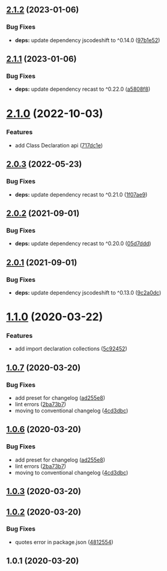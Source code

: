 ## [2.1.2](https://github.com/rajasegar/jscodeshift-collections/compare/v2.1.1...v2.1.2) (2023-01-06)


### Bug Fixes

* **deps:** update dependency jscodeshift to ^0.14.0 ([97b1e52](https://github.com/rajasegar/jscodeshift-collections/commit/97b1e52f185ba93703fdf976fb4c085bba480d92))

## [2.1.1](https://github.com/rajasegar/jscodeshift-collections/compare/v2.1.0...v2.1.1) (2023-01-06)


### Bug Fixes

* **deps:** update dependency recast to ^0.22.0 ([a5808f8](https://github.com/rajasegar/jscodeshift-collections/commit/a5808f886cf9b033945424a2277297c98c2db606))

# [2.1.0](https://github.com/rajasegar/jscodeshift-collections/compare/v2.0.3...v2.1.0) (2022-10-03)


### Features

* add Class Declaration api ([717dc1e](https://github.com/rajasegar/jscodeshift-collections/commit/717dc1e0b26b4f9944947dd412a4da1c0f964641))

## [2.0.3](https://github.com/rajasegar/jscodeshift-collections/compare/v2.0.2...v2.0.3) (2022-05-23)


### Bug Fixes

* **deps:** update dependency recast to ^0.21.0 ([1f07ae9](https://github.com/rajasegar/jscodeshift-collections/commit/1f07ae9009df45c456c205784ec0c8a458b0c747))

## [2.0.2](https://github.com/rajasegar/jscodeshift-collections/compare/v2.0.1...v2.0.2) (2021-09-01)


### Bug Fixes

* **deps:** update dependency recast to ^0.20.0 ([05d7ddd](https://github.com/rajasegar/jscodeshift-collections/commit/05d7ddd6c83100db819217b2a0dd59426e0bd26e))

## [2.0.1](https://github.com/rajasegar/jscodeshift-collections/compare/v2.0.0...v2.0.1) (2021-09-01)


### Bug Fixes

* **deps:** update dependency jscodeshift to ^0.13.0 ([9c2a0dc](https://github.com/rajasegar/jscodeshift-collections/commit/9c2a0dcf890c160160a17b336ced54361b4c32ea))

# [1.1.0](https://github.com/rajasegar/jscodeshift-collections/compare/v1.0.7...v1.1.0) (2020-03-22)


### Features

* add import declaration collections ([5c92452](https://github.com/rajasegar/jscodeshift-collections/commit/5c924528dbebe251f3f5f05d507c12490b28d0b2))

## [1.0.7](https://github.com/rajasegar/jscodeshift-collections/compare/v1.0.5...v1.0.7) (2020-03-20)


### Bug Fixes

* add preset for changelog ([ad255e8](https://github.com/rajasegar/jscodeshift-collections/commit/ad255e88de618c0aab58d75258528c3a577880b2))
* lint errors ([2ba73b7](https://github.com/rajasegar/jscodeshift-collections/commit/2ba73b798c1b913c04ad5b5af9c25ce6895a5cfa))
* moving to conventional changelog ([4cd3dbc](https://github.com/rajasegar/jscodeshift-collections/commit/4cd3dbc75c13834af93681cadfd904bd36f744c7))

## [1.0.6](https://github.com/rajasegar/jscodeshift-collections/compare/v1.0.5...v1.0.6) (2020-03-20)


### Bug Fixes

* add preset for changelog ([ad255e8](https://github.com/rajasegar/jscodeshift-collections/commit/ad255e88de618c0aab58d75258528c3a577880b2))
* lint errors ([2ba73b7](https://github.com/rajasegar/jscodeshift-collections/commit/2ba73b798c1b913c04ad5b5af9c25ce6895a5cfa))
* moving to conventional changelog ([4cd3dbc](https://github.com/rajasegar/jscodeshift-collections/commit/4cd3dbc75c13834af93681cadfd904bd36f744c7))







## [1.0.3](https://github.com/rajasegar/jscodeshift-collections/compare/1.0.2...1.0.3) (2020-03-20)

## [1.0.2](https://github.com/rajasegar/jscodeshift-collections/compare/1.0.1...1.0.2) (2020-03-20)


### Bug Fixes

* quotes error in package.json ([4812554](https://github.com/rajasegar/jscodeshift-collections/commit/481255411cea5e7533a9408a77ee8d85a6917e23))



## 1.0.1 (2020-03-20)
